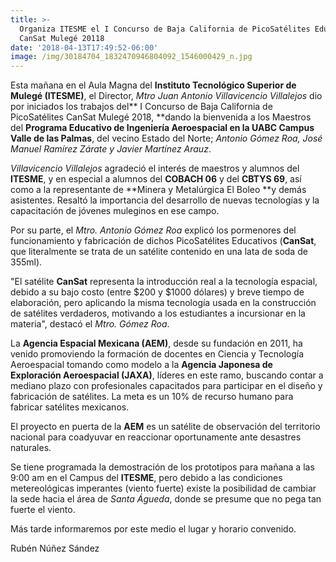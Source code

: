 ```yaml
---
title: >-
  Organiza ITESME el I Concurso de Baja California de PicoSatélites Educativos
  CanSat Mulegé 20118
date: '2018-04-13T17:49:52-06:00'
image: /img/30184704_1832470946804092_1546000429_n.jpg
---
```

Esta mañana en el Aula Magna del **Instituto Tecnológico Superior de Mulegé (ITESME)**, el Director, _Mtro Juan Antonio Villavicencio Villalejos_ dio por iniciados los trabajos del** I Concurso de Baja California de PicoSatélites CanSat Mulegé 2018, **dando la bienvenida a los Maestros del **Programa Educativo de Ingeniería Aeroespacial en la UABC Campus Valle de las Palmas**, del vecino Estado del Norte; _Antonio Gómez Roa, José Manuel Ramírez Zárate y Javier Martínez Arauz_.

_Villavicencio Villalejos_ agradeció el interés de maestros y alumnos del **ITESME**, y en especial a alumnos del **COBACH 06** y del **CBTYS 69**, así como a la representante de **Minera y Metalúrgica El Boleo **y demás asistentes. Resaltó la importancia del desarrollo de nuevas tecnologías y la capacitación de jóvenes muleginos en ese campo.

Por su parte, el _Mtro. Antonio Gómez Roa_ explicó los pormenores del funcionamiento y fabricación de dichos PicoSatélites Educativos (**CanSat**, que literalmente se trata de un satélite contenido en una lata de soda de 355ml).

"El satélite **CanSat** representa la introducción real a la tecnología espacial, debido a su bajo costo (entre $200 y $1000 dólares) y breve tiempo de elaboración, pero aplicando la misma tecnología usada en la construcción de satélites verdaderos, motivando a los estudiantes a incursionar en la materia", destacó el _Mtro. Gómez Roa_.

La **Agencia Espacial Mexicana (AEM)**, desde su fundación en 2011, ha venido promoviendo la formación de docentes en Ciencia y Tecnología Aeroespacial tomando como modelo a la **Agencia Japonesa de Exploración Aeroespacial (JAXA)**, líderes en este ramo, buscando contar a mediano plazo con profesionales capacitados para participar en el diseño y fabricación de satélites. La meta es un 10% de recurso humano para fabricar satélites mexicanos.

El proyecto en puerta de la **AEM** es un satélite de observación del territorio nacional para coadyuvar en reaccionar oportunamente ante desastres naturales.

Se tiene programada la demostración de los prototipos para mañana a las 9:00 am en el Campus del **ITESME**, pero debido a las condiciones metereológicas imperantes (viento fuerte) existe la posibilidad de cambiar la sede hacia el área de _Santa Águeda_, donde se presume que no pega tan fuerte el viento. 

Más tarde informaremos por este medio el lugar y horario convenido.

Rubén Núñez Sández
